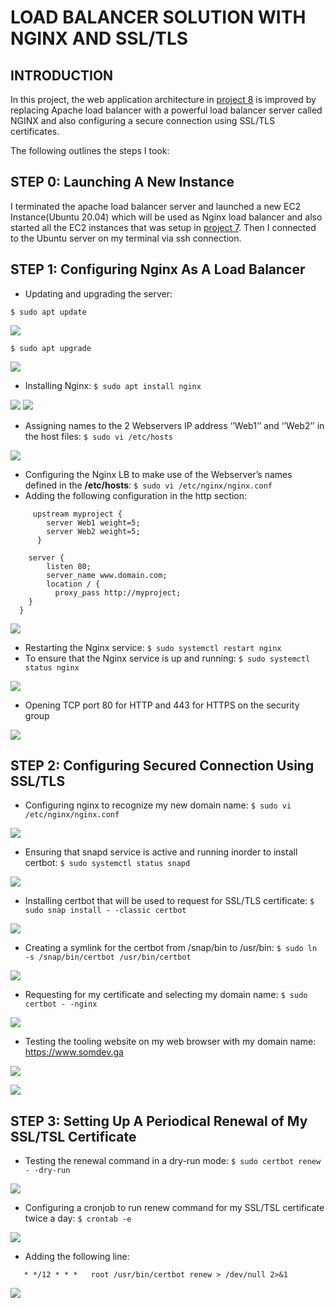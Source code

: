 # LOAD BALANCER SOLUTION WITH NGINX AND SSL/TLS
## INTRODUCTION

In this project, the web application architecture in [project 8](https://github.com/somex6/Darey.io-Projects/blob/main/project8.md) is improved by replacing Apache load balancer with a powerful load balancer server called NGINX and also configuring a secure connection using SSL/TLS certificates.

The following outlines the steps I took:

## STEP 0: Launching A New Instance
I terminated the apache load balancer server and launched a new EC2 Instance(Ubuntu 20.04) which will be used as Nginx load balancer and also started all the EC2 instances that was setup in [project 7](https://github.com/somex6/Darey.io-Projects/blob/main/project7.md). 
Then I connected to the Ubuntu server on my terminal via ssh connection.

## STEP 1: Configuring Nginx As A Load Balancer
-	Updating and upgrading the server:

`$ sudo apt update`

![](https://github.com/somex6/Darey.io-Projects/blob/main/img/project10/apt%20update.png)

`$ sudo apt upgrade`

![](https://github.com/somex6/Darey.io-Projects/blob/main/img/project10/apt%20upgrade.png)

-	Installing Nginx: `$ sudo apt install nginx`

![](https://github.com/somex6/Darey.io-Projects/blob/main/img/project10/installing%20nginx.png)
![](https://github.com/somex6/Darey.io-Projects/blob/main/img/project10/installing%20nginx-2.png)

-	Assigning names to the 2 Webservers IP address ‘’Web1’’ and ‘’Web2’’ in the host files: `$ sudo vi /etc/hosts`

![](https://github.com/somex6/Darey.io-Projects/blob/main/img/project10/editing%20hosts%20file.png)

-	Configuring the Nginx LB to make use of the Webserver’s names defined in the **/etc/hosts**: `$ sudo vi /etc/nginx/nginx.conf`
-	Adding the following configuration in the http section:
```	
	 upstream myproject {
	    server Web1 weight=5;
	    server Web2 weight=5;
	  }
	
	server {
	    listen 80;
	    server_name www.domain.com;
	    location / {
	      proxy_pass http://myproject;
    }
  }
 ``` 
![](https://github.com/somex6/Darey.io-Projects/blob/main/img/project10/nginx.conf-1.png)

-	Restarting the Nginx service: `$ sudo systemctl restart nginx`
-	To ensure that the Nginx service is up and running: `$ sudo systemctl status nginx`

![](https://github.com/somex6/Darey.io-Projects/blob/main/img/project10/restart%20and%20nginx%20status.png)

-	Opening TCP port 80 for HTTP and 443 for HTTPS on the security group

![](https://github.com/somex6/Darey.io-Projects/blob/main/img/project10/opening%20port%2080%20and%20443.png)

## STEP 2: Configuring Secured Connection Using SSL/TLS

-	Configuring nginx to recognize my new domain name: `$ sudo vi /etc/nginx/nginx.conf`

![](https://github.com/somex6/Darey.io-Projects/blob/main/img/project10/nginx.conf.png)

-	Ensuring that snapd service is active and running inorder to install certbot: `$ sudo systemctl status snapd`

![](https://github.com/somex6/Darey.io-Projects/blob/main/img/project10/snapd%20status.png)

-	Installing certbot that will be used to request for SSL/TLS certificate: `$ sudo snap install - -classic certbot`

![](https://github.com/somex6/Darey.io-Projects/blob/main/img/project10/installing%20certbot.png)

-	Creating a symlink for the certbot from /snap/bin to /usr/bin: `$ sudo ln -s /snap/bin/certbot /usr/bin/certbot`

![](https://github.com/somex6/Darey.io-Projects/blob/main/img/project10/linking%20certbot%20to%20usr-bin.png)

-	Requesting for my certificate and selecting my domain name: `$ sudo certbot - -nginx`

![](https://github.com/somex6/Darey.io-Projects/blob/main/img/project10/sudo%20certbot.jpg)

-	Testing the tooling website on my web browser with my domain name: https://www.somdev.ga 

![](https://github.com/somex6/Darey.io-Projects/blob/main/img/project10/result.png)

![](https://github.com/somex6/Darey.io-Projects/blob/main/img/project10/TLS%20certificate.png)

## STEP 3: Setting Up A Periodical Renewal of My SSL/TSL Certificate

-	Testing the renewal command in a dry-run mode: `$ sudo certbot renew - -dry-run`

![](https://github.com/somex6/Darey.io-Projects/blob/main/img/project10/certbot%20renew.png)

-	Configuring a cronjob to run renew command for my SSL/TSL certificate twice a day: `$ crontab -e`

![](https://github.com/somex6/Darey.io-Projects/blob/main/img/project10/crontab%20command.png)

-	Adding the following line:

`	* */12 * * *   root /usr/bin/certbot renew > /dev/null 2>&1`

![](https://github.com/somex6/Darey.io-Projects/blob/main/img/project10/crontab%20file.png)
